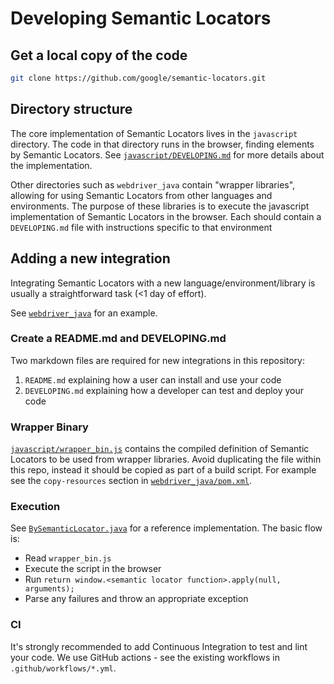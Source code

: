 # Developing Semantic Locators

## Get a local copy of the code

```bash
git clone https://github.com/google/semantic-locators.git
```

## Directory structure

The core implementation of Semantic Locators lives in the `javascript`
directory. The code in that directory runs in the browser, finding elements by
Semantic Locators. See [`javascript/DEVELOPING.md`](../javascript/DEVELOPING.md)
for more details about the implementation.

Other directories such as `webdriver_java` contain "wrapper libraries", allowing
for using Semantic Locators from other languages and environments. The purpose
of these libraries is to execute the javascript implementation of Semantic
Locators in the browser. Each should contain a `DEVELOPING.md` file with
instructions specific to that environment

## Adding a new integration

Integrating Semantic Locators with a new language/environment/library is usually
a straightforward task (<1 day of effort).

See [`webdriver_java`](../webdriver_java) for an example.

### Create a README.md and DEVELOPING.md

Two markdown files are required for new integrations in this repository:

1.  `README.md` explaining how a user can install and use your code
2.  `DEVELOPING.md` explaining how a developer can test and deploy your code

### Wrapper Binary

[`javascript/wrapper_bin.js`](../javascript/wrapper/wrapper_bin.js) contains the
compiled definition of Semantic Locators to be used from wrapper libraries.
Avoid duplicating the file within this repo, instead it should be copied as part
of a build script. For example see the `copy-resources` section in
[`webdriver_java/pom.xml`](../webdriver_java/pom.xml).

### Execution

See
[`BySemanticLocator.java`](../webdriver_java/src/main/java/com/google/semanticlocators/BySemanticLocator.java)
for a reference implementation. The basic flow is:

*   Read `wrapper_bin.js`
*   Execute the script in the browser
*   Run `return window.<semantic locator function>.apply(null, arguments);`
*   Parse any failures and throw an appropriate exception

### CI

It's strongly recommended to add Continuous Integration to test and lint your
code. We use GitHub actions - see the existing workflows in
`.github/workflows/*.yml`.
